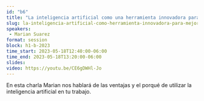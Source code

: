 ```yaml
---
id: "b6"
title: "La inteligencia artificial como una herramienta innovadora para mejorar tu trabajo, por Mobiik"
slug: la-inteligencia-artificial-como-herramienta-innovadora-para-mejorar-tu-trabajo
speakers:
 - Marian Suarez
format: session
block: h1-b-2023
time_start: 2023-05-18T12:40:00-06:00
time_end: 2023-05-18T13:20:00-06:00
slides: 
video: https://youtu.be/CE6gDWHl-Jo
---
```


En esta charla Marian nos hablará de las ventajas y el porqué de utilizar la inteligencia artificial en tu trabajo. 

